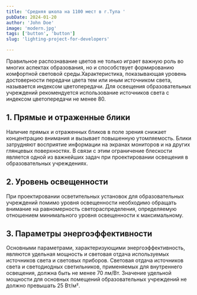 ```yaml
---
title: 'Средняя школа на 1100 мест в г.Тула '
pubDate: 2024-01-20
author: 'John Doe'
image: 'modern.jpg'
tags: ['button', 'button']
slug: 'lighting-project-for-developers'

---
```


Правильное распознавание цветов не 
только играет важную роль во многих аспектах образования, но и способствует формированию комфортной световой среды.Характеристика, показывающая уровень достоверности передачи цвета тем или иным источником света, называется индексом цветопередачи. Для освещения образовательных учреждений рекомендуется использование источников света с индексом цветопередачи не менее 80.
## 1. Прямые и отраженные блики

Наличие прямых и отраженных бликов в поле зрения снижает концентрацию внимания и вызывает повышенную утомляемость. Блики затрудняют восприятие информации на экранах мониторов и на других глянцевых поверхностях. В связи с этим ограничение блескости является одной из важнейших задач при проектировании освещения в образовательных учреждениях.
## 2. Уровень освещенности

При проектировании осветительных установок для образовательных учреждений помимо уровня освещенности необходимо обращать внимание на равномерность светораспределения, определяемую отношением минимального уровня освещенности к максимальному.

## 3. Параметры энергоэффективности

Основными параметрами, характеризующими энергоэффективность, являются удельная мощность и световая отдача используемых источников света и световых приборов. Световая отдача источников света и светодиодных светильников, применяемых для внутреннего освещения, должна быть не менее 70 лм/Вт. Значение удельной мощности для основных помещений образовательных учреждений не должно превышать 25 Вт/м².




